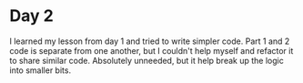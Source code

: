 # Day 2

I learned my lesson from day 1 and tried to write simpler code.
Part 1 and 2 code is separate from one another, but I couldn't
help myself and refactor it to share similar code. Absolutely
unneeded, but it help break up the logic into smaller bits.
